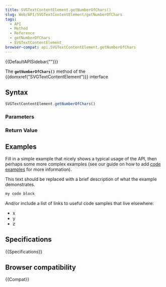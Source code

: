 ```yaml
---
title: SVGTextContentElement.getNumberOfChars()
slug: Web/API/SVGTextContentElement/getNumberOfChars
tags:
  - API
  - Method
  - Reference
  - getNumberOfChars
  - SVGTextContentElement
browser-compat: api.SVGTextContentElement.getNumberOfChars
---
```

{{DefaultAPISidebar("")}}

The **`getNumberOfChars()`** method of the {{domxref("SVGTextContentElement")}} interface 

## Syntax

```js
SVGTextContentElement.getNumberOfChars()
```

### Parameters



### Return Value



## Examples

Fill in a simple example that nicely shows a typical usage of the API, then perhaps some more complex examples (see our guide on how to add [code examples](/en-US/docs/MDN/Contribute/Structures/Code_examples) for more information).

This text should be replaced with a brief description of what the example demonstrates.

```js
my code block
```

And/or include a list of links to useful code samples that live elsewhere:

*   x
*   y
*   z

## Specifications

{{Specifications}}

## Browser compatibility

{{Compat}}

